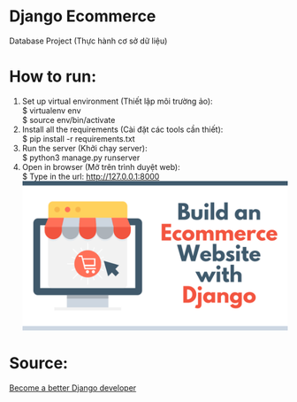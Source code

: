 # Django Ecommerce

Database Project (Thực hành cơ sở dữ liệu)

# How to run: 
  1. Set up virtual environment (Thiết lập môi trường ảo):
    <br/> $ virtualenv env
    <br/> $ source env/bin/activate  
  2. Install all the requirements (Cài đặt các tools cần thiết):
    <br/> $ pip install -r requirements.txt
  3. Run the server (Khởi chạy server):
    <br/> $ python3 manage.py runserver
  4. Open in browser (Mở trên trình duyệt web):
    <br/> $ Type in the url: http://127.0.0.1:8000 
<br/>![alt text](https://github.com/minhld99/django-ecommerce/blob/master/thumbnail.png "Logo")

# Source:

<!--[Watch the tutorial series here](https://youtu.be/z4USlooVXG0)-->

[Become a better Django developer](https://www.justdjango.com)

